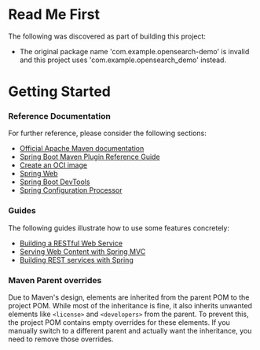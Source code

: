 # Read Me First
The following was discovered as part of building this project:

* The original package name 'com.example.opensearch-demo' is invalid and this project uses 'com.example.opensearch_demo' instead.

# Getting Started

### Reference Documentation
For further reference, please consider the following sections:

* [Official Apache Maven documentation](https://maven.apache.org/guides/index.html)
* [Spring Boot Maven Plugin Reference Guide](https://docs.spring.io/spring-boot/3.5.1-SNAPSHOT/maven-plugin)
* [Create an OCI image](https://docs.spring.io/spring-boot/3.5.1-SNAPSHOT/maven-plugin/build-image.html)
* [Spring Web](https://docs.spring.io/spring-boot/3.5.1-SNAPSHOT/reference/web/servlet.html)
* [Spring Boot DevTools](https://docs.spring.io/spring-boot/3.5.1-SNAPSHOT/reference/using/devtools.html)
* [Spring Configuration Processor](https://docs.spring.io/spring-boot/3.5.1-SNAPSHOT/specification/configuration-metadata/annotation-processor.html)

### Guides
The following guides illustrate how to use some features concretely:

* [Building a RESTful Web Service](https://spring.io/guides/gs/rest-service/)
* [Serving Web Content with Spring MVC](https://spring.io/guides/gs/serving-web-content/)
* [Building REST services with Spring](https://spring.io/guides/tutorials/rest/)

### Maven Parent overrides

Due to Maven's design, elements are inherited from the parent POM to the project POM.
While most of the inheritance is fine, it also inherits unwanted elements like `<license>` and `<developers>` from the parent.
To prevent this, the project POM contains empty overrides for these elements.
If you manually switch to a different parent and actually want the inheritance, you need to remove those overrides.

